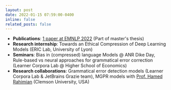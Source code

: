 ```yaml
---
layout: post
date: 2022-01-15 07:59:00-0400
inline: false
related_posts: false
---
```


- **Publications**: [1 paper at EMNLP 2022](https://aclanthology.org/2022.findings-emnlp.7/) (Part of master's thesis)
- **Research internship**: Towards an Ethical Compression of Deep Learning Models (ERIC Lab, University of Lyon)
- **Seminars**: Bias in (compressed) language Models @ ANR Dike Day, Rule-based vs neural approaches for grammatical error correction (Learner Corpora Lab @ Higher School of Economics)
- **Research collaborations**: Grammatical error detection models (Learner Corpora Lab & JetBrains Grazie team), MGPR models with [Prof. Hamed Rahimian](https://www.clemson.edu/cecas/departments/ie/people/faculty/rahimian.html) (Clemson University, USA)
